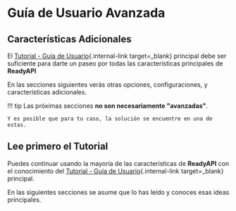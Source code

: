 # Guía de Usuario Avanzada

## Características Adicionales

El [Tutorial - Guía de Usuario](../tutorial/){.internal-link target=_blank} principal debe ser suficiente para darte un paseo por todas las características principales de **ReadyAPI**

En las secciones siguientes verás otras opciones, configuraciones, y características adicionales.

!!! tip
    Las próximas secciones **no son necesariamente "avanzadas"**.

    Y es posible que para tu caso, la solución se encuentre en una de estas.

## Lee primero el Tutorial

Puedes continuar usando la mayoría de las características de **ReadyAPI** con el conocimiento del [Tutorial - Guía de Usuario](../tutorial/){.internal-link target=_blank} principal.

En las siguientes secciones se asume que lo has leído y conoces esas ideas principales.
